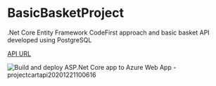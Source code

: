 # BasicBasketProject

.Net Core Entity Framework CodeFirst approach and basic basket API developed using PostgreSQL

[API URL](https://projectcartapi20201221100616.azurewebsites.net/swagger/index.html)


![Build and deploy ASP.Net Core app to Azure Web App - projectcartapi20201221100616](https://github.com/emretopcuoglu/CartProject/workflows/Build%20and%20deploy%20ASP.Net%20Core%20app%20to%20Azure%20Web%20App%20-%20projectcartapi20201221100616/badge.svg?branch=main)
